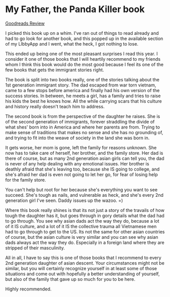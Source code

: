 # My Father, the Panda Killer book
[Goodreads Review](https://www.goodreads.com/review/show/6279449041)

I picked this book up on a whim.  I've ran out of things to read already and had to go look for another book, and this popped up in the available section of my LIbbyApp and I went, what the heck, I got nothing to lose.

This ended up being one of the most pleasant surprises I read this year.  I consider it one of those books that I will heartily recommend to my friends whom I think this book would do the most good because I feel its one of the few books that gets the immigrant stories right.

The book is split into two books really, one of the stories talking about the 1st generation immigrant story.  The dad escaped from war torn vietnam, came to a few stops before america and finally had his own version of the success stories.  In between, he meets a girl, has a family and tries to raise his kids the best he knows how.  All the while carrying scars that his culture and history really doesn't teach him to address.

The second book is from the perspective of the daughter he raises.  She is of the second generation of immigrants, forever straddling the divide of what shes' born into in America and where her parents are from.  Trying to make sense of traditions that makes no sense and she has no grounding of, and trying to fit into the weave of society in the land she was born in.

It gets worse, her mom is gone, left the family for reasons unknown.  She now has to take care of herself, her brother, and the family store.  Her dad is there of course, but as many 2nd generation asian girls can tell you, the dad is never of any help dealing with any emotional issues.  Her brother is deathly afraid that she's leaving too, because she IS going to college, and she's afraid her dad is even not going to let her go, for fear of losing help for the family store.

You can't help but root for her because she's everything you want to see succeed. She's tough as nails, and vulnerable as heck, and she's every 2nd generation girl I've seen.  Daddy issues up the wazoo. =)

Where this book really shines is that its not just a story of the travails of how tough the daughter has it, but goes through in gory details what the dad had to go through.  You see why asian dads act the way they do, because a lot of it IS culture, and a lot of it IS the collective trauma all Vietnamese men had to go through to get to the US.  Its not the same for other asian countries of course, but the asian culture is very similar and you can see why asian dads always act the way they do.  Especially in a foreign land where they are stripped of their masculinity.

All in all, I have to say this is one of those books that I recommend to every 2nd generation daughter of asian descent.  Your circumstances might not be similar, but you will certainly recognize yourself in at least some of those situations and come out with hopefully a better understanding of yourself, but also of the family that gave up so much for you to be here.

Highly recommended.